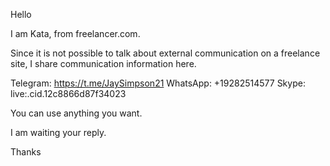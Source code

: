 Hello

I am Kata, from freelancer.com.

Since it is not possible to talk about external communication on a freelance site, I share communication information here.

Telegram: https://t.me/JaySimpson21 WhatsApp: +19282514577 Skype: live:.cid.12c8866d87f34023

You can use anything you want.

I am waiting your reply.

Thanks

